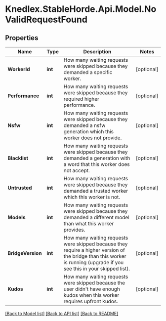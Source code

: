 # Knedlex.StableHorde.Api.Model.NoValidRequestFound

## Properties

Name | Type | Description | Notes
------------ | ------------- | ------------- | -------------
**WorkerId** | **int** | How many waiting requests were skipped because they demanded a specific worker. | [optional] 
**Performance** | **int** | How many waiting requests were skipped because they required higher performance. | [optional] 
**Nsfw** | **int** | How many waiting requests were skipped because they demanded a nsfw generation which this worker does not provide. | [optional] 
**Blacklist** | **int** | How many waiting requests were skipped because they demanded a generation with a word that this worker does not accept. | [optional] 
**Untrusted** | **int** | How many waiting requests were skipped because they demanded a trusted worker which this worker is not. | [optional] 
**Models** | **int** | How many waiting requests were skipped because they demanded a different model than what this worker provides. | [optional] 
**BridgeVersion** | **int** | How many waiting requests were skipped because they require a higher version of the bridge than this worker is running (upgrade if you see this in your skipped list). | [optional] 
**Kudos** | **int** | How many waiting requests were skipped because the user didn&#39;t have enough kudos when this worker requires upfront kudos. | [optional] 

[[Back to Model list]](../README.md#documentation-for-models) [[Back to API list]](../README.md#documentation-for-api-endpoints) [[Back to README]](../README.md)

